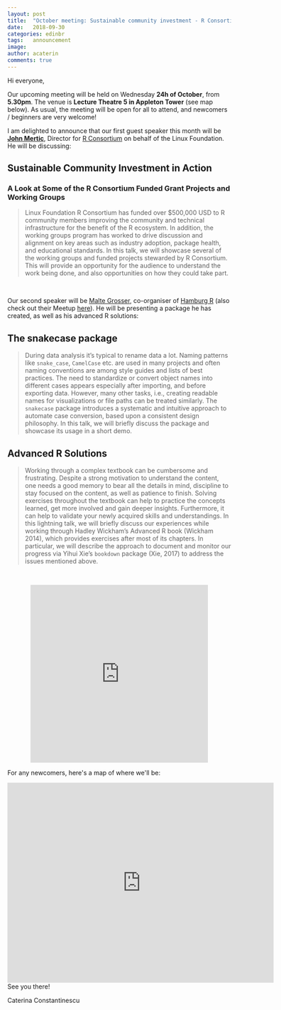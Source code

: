 ```yaml
---
layout: post
title:  "October meeting: Sustainable community investment - R Consortium funded grant projects and working groups"
date:   2018-09-30
categories: edinbr
tags:   announcement
image:
author: acaterin
comments: true
---
```





Hi everyone,
<br/>


Our upcoming meeting will be held on Wednesday **24h of October**, from **5.30pm**. The venue is **Lecture Theatre 5 in Appleton Tower** (see map below). As usual, the meeting will be open for all to attend, and newcomers / beginners are very welcome!

I am delighted to announce that our first guest speaker this month will be [**John Mertic**](https://www.linkedin.com/in/jmertic/), Director for [R Consortium](https://www.r-consortium.org/) on behalf of the Linux Foundation. He will be discussing:

## Sustainable Community Investment in Action
### A Look at Some of the R Consortium Funded Grant Projects and Working Groups

>Linux Foundation R Consortium has funded over $500,000 USD to R community members improving the community and technical infrastructure for the benefit of the R ecosystem. In addition, the working groups program has worked to drive discussion and alignment on key areas such as industry adoption, package health, and educational standards. In this talk, we will showcase several of the working groups and funded projects stewarded by R Consortium. This will provide an opportunity for the audience to understand the work being done, and also opportunities on how they could take part.

<br/>

Our second speaker will be [Malte Grosser](http://www.malte-grosser.com/), co-organiser of [Hamburg R](https://rusershamburg.github.io/) (also check out their Meetup [here](https://www.meetup.com/Hamburg-R-User-Group/)). He will be presenting a package he has created, as well as his advanced R solutions:

## The snakecase package
  
> During data analysis it’s typical to rename data a lot. Naming patterns like `snake_case`, `CamelCase` etc. are used in many projects and often naming conventions are among style guides and lists of best practices. The need to standardize or convert object names into different cases appears especially after importing, and before exporting data. However, many other tasks, i.e., creating readable names for visualizations or file paths can be treated similarly. The `snakecase` package introduces a systematic and intuitive approach to automate case conversion, based upon a consistent design philosophy. In this talk, we will briefly discuss the package and showcase its usage in a short demo.

## Advanced R Solutions

> Working through a complex textbook can be cumbersome and frustrating. Despite a strong motivation to understand the content, one needs a good memory to bear all the details in mind, discipline to stay focused on the content, as well as patience to finish. Solving exercises throughout the textbook can help to practice the concepts learned, get more involved and gain deeper insights. Furthermore, it can help to validate your newly acquired skills and understandings. In this lightning talk, we will briefly discuss our experiences while working through Hadley Wickham’s Advanced R book (Wickham 2014), which provides exercises after most of its chapters. In particular, we will describe the approach to document and monitor our progress via Yihui Xie’s `bookdown` package (Xie, 2017) to address the issues mentioned above.



<br/>
<p align="center"><iframe src="http://meetu.ps/3jmBJ3" width="400" height="400" frameborder="0"></iframe></p>

For any newcomers, here's a map of where we'll be:

<iframe src="https://www.google.com/maps/embed?pb=!1m18!1m12!1m3!1d2234.2881734012794!2d-3.1891977838427246!3d55.944377080605065!2m3!1f0!2f0!3f0!3m2!1i1024!2i768!4f13.1!3m3!1m2!1s0x4887c783851c5b41%3A0x3d222164a50901a6!2sAppleton+Tower%2C+11+Crichton+St%2C+Edinburgh+EH8+9LE!5e0!3m2!1sen!2suk!4v1538343730585" width="600" height="450" frameborder="0" style="border:0" allowfullscreen></iframe>

<br/>
See you there!

Caterina Constantinescu
